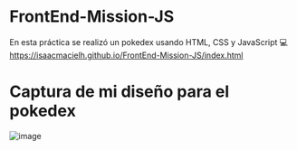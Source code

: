 # FrontEnd-Mission-JS

En esta práctica se realizó un pokedex usando HTML, CSS y JavaScript 💻
https://isaacmacielh.github.io/FrontEnd-Mission-JS/index.html

# Captura de mi diseño para el pokedex
![image](https://user-images.githubusercontent.com/98364441/161406088-1104f52e-c8e5-47ae-abee-2d30e198752a.png)
